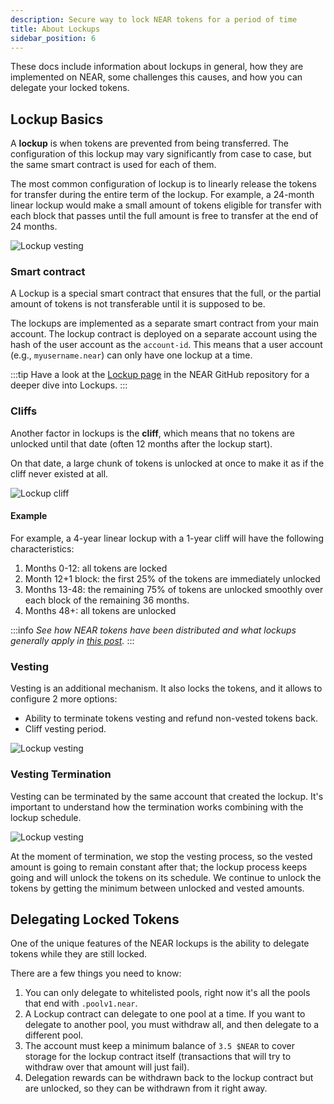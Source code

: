 ```yaml
---
description: Secure way to lock NEAR tokens for a period of time
title: About Lockups
sidebar_position: 6
---
```


These docs include information about lockups in general, how they are implemented on NEAR, some challenges this causes, and how you can delegate your locked tokens.

## Lockup Basics

A **lockup** is when tokens are prevented from being transferred. The configuration of this lockup may vary significantly from case to case, but the same smart contract is used for each of them.

The most common configuration of lockup is to linearly release the tokens for transfer during the entire term of the lockup. For example, a 24-month linear lockup would make a small amount of tokens eligible for transfer with each block that passes until the full amount is free to transfer at the end of 24 months.

![Lockup vesting](@site/static/img/lockup/lockup-1.png)

### Smart contract

A Lockup is a special smart contract that ensures that the full, or the partial amount of tokens is not transferable until it is supposed to be.

The lockups are implemented as a separate smart contract from your main account.
The lockup contract is deployed on a separate account using the hash of the user account as the `account-id`. This means that a user account (e.g., `myusername.near`) can only have one lockup at a time.

:::tip
 Have a look at the [Lockup page](https://github.com/near/core-contracts/tree/master/lockup) in the NEAR GitHub repository for a deeper dive into Lockups.
:::

### Cliffs

Another factor in lockups is the **cliff**, which means that no tokens are unlocked until that date (often 12 months after the lockup start).

On that date, a large chunk of tokens is unlocked at once to make it as if the cliff never existed at all.

![Lockup cliff](@site/static/img/lockup/lockup-cliff.png)


#### Example

For example, a 4-year linear lockup with a 1-year cliff will have the following characteristics:

1. Months 0-12: all tokens are locked
2. Month 12+1 block: the first 25% of the tokens are immediately unlocked
3. Months 13-48: the remaining 75% of tokens are unlocked smoothly over each block of the remaining 36 months.
4. Months 48+: all tokens are unlocked


:::info
_See how NEAR tokens have been distributed and what lockups generally apply in_ [_this post_](https://near.org/blog/near-token-supply-and-distribution/)_._
:::

### Vesting

Vesting is an additional mechanism. It also locks the tokens, and it allows to configure 2 more options:

- Ability to terminate tokens vesting and refund non-vested tokens back.
- Cliff vesting period.

![Lockup vesting](@site/static/img/lockup/lockup-vesting.png)

### Vesting Termination

Vesting can be terminated by the same account that created the lockup. It's important to understand how the termination works combining with the lockup schedule.

![Lockup vesting](@site/static/img/lockup/lockup-term.png)

At the moment of termination, we stop the vesting process, so the vested amount is going to remain constant after that; the lockup process keeps going and will unlock the tokens on its schedule. We continue to unlock the tokens by getting the minimum between unlocked and vested amounts.

## Delegating Locked Tokens

One of the unique features of the NEAR lockups is the ability to delegate tokens while they are still locked.

There are a few things you need to know:

1. You can only delegate to whitelisted pools, right now it's all the pools that end with `.poolv1.near`.
2. A Lockup contract can delegate to one pool at a time. If you want to delegate to another pool, you must withdraw all, and then delegate to a different pool.
3. The account must keep a minimum balance of `3.5 $NEAR` to cover storage for the lockup contract itself (transactions that will try to withdraw over that amount will just fail).
4. Delegation rewards can be withdrawn back to the lockup contract but are unlocked, so they can be withdrawn from it right away.
